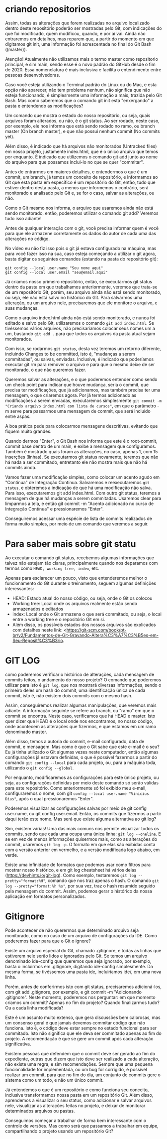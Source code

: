 # criando repositorios


Assim, todas as alterações que forem realizadas no arquivo localizado dentro deste repositório poderão ser mostradas pelo Git, com indicações do que foi modificado, quem modificou, quando, e por aí vai. Ainda não entraremos em detalhes, mas reparem que, a partir do momento em que digitamos git init, uma informação foi acrescentada no final do Git Bash ((master)).

Atenção! Atualmente não utilizamos mais o termo master como repositorio principal, e sim main, sendo esse é o novo padrão do GitHub desde o fim de 2020. Essa nomenclatura é mais inclusiva e facilita o entendimento entre pessoas desenvolvedoras.

Caso você esteja utilizando o Terminal padrão do Linux ou do Mac, e esta opção não aparecer, não tem problema nenhum, não significa que não esteja funcionando, é simplesmente uma informação a mais, trazida pelo Git Bash. Mas como saberemos que o comando git init está "enxergando" a pasta e entendendo as modificações?

Um comando que mostra o estado do nosso repositório, ou seja, quais arquivos foram alterados, ou não, é o git status. Ao ser rodado, neste caso, por exemplo, ele nos informa que está sendo rodado no ramo, ou branch master (On branch master), e que não possui nenhum commit (No commits yet).

Além disso, é indicado que há arquivos não monitorados (Untracked files) em nosso projeto, justamente index.html, que é o único arquivo que temos por enquanto. É indicado que utilizemos o comando git add junto ao nome do arquivo para que possamos inclui-lo no que se quer "commitar".

Antes de entrarmos em maiores detalhes, e entendermos o que é um commit, um branch, já temos um conceito de repositório, e informamos ao Git que esta pasta em específico é um repositório do Git, então, tudo que estiver dentro desta pasta, a menos que informemos o contrário, será monitorado e analisado pelo Git e, se for o caso, salvar as alterações, ou não.

Como o Git mesmo nos informa, o arquivo que usaremos ainda não está sendo monitorado, então, poderemos utilizar o comando git add? Veremos tudo isso adiante!


Antes de qualquer interação com o git, você precisa informar quem é você para que ele armazene corretamente os dados do autor de cada uma das alterações no código.

No vídeo eu não fiz isso pois o git já estava configurado na máquina, mas para você fazer isso na sua, caso esteja começando a utilizar o git agora, basta digitar os seguintes comandos (estando na pasta do repositório git):
~~~
git config --local user.name "Seu nome aqui"
git config --local user.email "seu@email.aqui"
~~~


Já criamos nosso primeiro repositório, então, se executarmos git status dentro da pasta em que trabalhamos anteriormente, veremos que trata-se de um repositório Git, porém, seu arquivo ainda não está sendo monitorado, ou seja, ele não está salvo no histórico do Git. Para salvarmos uma alteração, ou um arquivo nele, precisaremos que ele monitore o arquivo, e suas mudanças.

Como o arquivo index.html ainda não está sendo monitorado, e nunca foi editado e salvo pelo Git, utilizaremos o comando `git add index.html`. Se tivéssemos vários arquivos, não precisaríamos colocar seus nomes um a um, bastando `git add .` para que todos os arquivos da pasta atual sejam monitorados.

Com isso, se rodarmos `git status`, desta vez teremos um retorno diferente, incluindo Changes to be committed, isto é, "mudanças a serem commitadas", ou salvas, enviadas. Inclusive, é indicado que poderíamos executar git rm para remover o arquivo e para que o mesmo deixe de ser monitorado, o que não queremos fazer.

Queremos salvar as alterações, e o que poderemos entender como sendo um check point para indicar que houve mudança, seria o commit, que precisa ter modificações, que já adicionamos, mas também precisa ter uma mensagem, o que criaremos agora. Por já termos adicionado as modificações a serem enviadas, executaremos simplesmente `git commit -m "Criando arquivo index.html com lista de cursos"`, em que o parâmetro -m serve para passarmos uma mensagem de commit, que será incluído entre aspas.

A boa prática pede para colocarmos mensagens descritivas, evitando que fiquem muito grandes.

Quando dermos "Enter", o Git Bash nos informa que este é o root-commit, commit base dentro de um main, e exibe a mensagem que configuramos. Também é mostrado quais foram as alterações, no caso, apenas 1, com 15 inserções (linhas). Se executarmos git status novamente, teremos que não há nada a ser commitado, entretanto ele não mostra mais que não há commits ainda.

Vamos fazer uma modificação simples, como colocar um acento agudo em "Contínua" de Integração Contínua. Salvaremos e reexecutaremos `git status`, e obteremos a indicação de que há uma modificação não salva. Para isso, executaremos git add index.html. Com outro git status, teremos a mensagem de que há mudanças a serem commitadas. Usaremos clear para limparmos a tela, e então git commit -m "Acento adicionado no curso de Integração Contínua" e pressionaremos "Enter".

Conseguiremos acessar uma espécie de lista de commits realizados de forma muito simples, por meio de um comando que veremos a seguir.


# Para saber mais sobre git statu

Ao executar o comando git status, recebemos algumas informações que talvez não estejam tão claras, principalmente quando nos deparamos com termos como `HEAD, working tree, index`, etc.

Apenas para esclarecer um pouco, visto que entenderemos melhor o funcionamento do Git durante o treinamento, seguem algumas definições interessantes:

* HEAD: Estado atual do nosso código, ou seja, onde o Git os colocou
* Working tree: Local onde os arquivos realmente estão sendo armazenados e editados
* index: Local onde o Git armazena o que será commitado, ou seja, o local entre a working tree e o repositório Git em si.
* Além disso, os possíveis estados dos nossos arquivos são explicados com detalhes neste link: <https://git-scm.com/book/pt-br/v2/Fundamentos-de-Git-Gravando-Altera%C3%A7%C3%B5es-em-Seu-Reposit%C3%B3rio.



# GIT LOG

como poderemos verificar o histórico de alterações, cada mensagem de commits feitos, o andamento do nosso projeto? O comando que poderemos utilizar para isto é `git log`, que nos mostrará diversas informações, sendo o primeiro deles um hash do commit, uma identificação única de cada commit, isto é, não existem dois commits com o mesmo hash.

Assim, conseguiremos realizar algumas manipulações, que veremos mais adiante. A informação seguinte se refere ao branch, ou "ramo" em que o commit se encontra. Neste caso, verificamos que há HEAD e master. Isto quer dizer que HEAD é o local onde nos encontramos, no nosso código, onde acontecem as alterações que fizermos, e que estamos em um ramo denominado master.

Além disso, temos a autoria do commit, e-mail configurado, data de commit, e mensagem. Mas como é que o Git sabe que este e-mail é o seu? Eu já tinha utilizado o Git algumas vezes neste computador, então algumas configurações já estavam definidas, o que é possível fazermos a partir do comando `git config --local` para cada projeto, ou, para a máquina toda, utilizando o `git config --global`.

Por enquanto, modificaremos as configurações para este único projeto, ou seja, as configurações definidas por meio deste comando só serão válidas para este repositório. Como anteriormente só foi exibido meu e-mail, configuraremos o nome, com git `config --local user.name "Vinicius Dias"`, após o qual pressionaremos "Enter".

Poderemos visualizar as configurações salvas por meio de git config user.name, ou git config user.email. Então, os commits que fizermos a partir daqui terão este nome. Mas será que existe alguma alternativa ao git log?

Sim, existem várias! Uma das mais comuns nos permite visualizar todos os commits, sendo que cada uma ocupa uma única linha: `git log --oneline`. E se em vez de menos informações quisermos mais, como as alterações do commit, usaremos `git log -p`. O formato em que elas são exibidas conta com a versão anterior em vermelho, e a versão modificada logo abaixo, em verde.

Existe uma infinidade de formatos que podemos usar como filtros para mostrar nosso histórico, e em git log cheatsheet há vários delas (https://devhints.io/git-log). Como exemplo, testaremos `git log --pretty="format:%H"`, comando que nos traz apenas o hash. O comando `git log --pretty="format:%h %s"`, por sua vez, traz o hash resumido seguido pela mensagem do commit. Assim, podemos gerar o histórico da nossa aplicação em formatos personalizados.

# Gitignore
Pode acontecer de não querermos que determinado arquivo seja monitorado, como no caso de um arquivo de configurações da IDE. Como poderemos fazer para que o Git o ignore?

Existe um arquivo especial do Git, chamado .gitignore, e todas as linhas que estiverem nele serão lidos e ignorados pelo Git. Se temos um arquivo denominado ide-config que queremos que seja ignorado, por exemplo, basta o incluirmos em .gitignore, digitando ide-config simplesmente. Da mesma forma, se tivéssemos uma pasta ide, incluiríamos ide/, em uma nova linha.

Porém, antes de conferirmos isto com git status, precisaremos adicioná-los, com git add .gitignore, por exemplo, e git commit -m "Adicionando .gitignore". Neste momento, poderemos nos perguntar: em que momento criamos um commit? Apenas no fim do projeto? Quando finalizarmos tudo? Ou a cada linha modificada?

Este é um assunto muito extenso, que gera discussões bem calorosas, mas um consenso geral é que jamais devemos commitar código que não funciona. Isto é, o código deve estar sempre no estado funcional para ser commitado. Isto não significa que ele deva ser commitado apenas ao fim do projeto. A recomendação é que se gere um commit após cada alteração significativa.

Existem pessoas que defendem que o commit deve ser gerado ao fim do expediente, outras que dizem que isto deve ser realizado a cada alteração, não existe uma regra, e sim recomendações. Sempre que uma pequena funcionalidade for implementada, ou um bug for corrigido, é possível realizar um commit, para que no fim do dia, um conjunto de commits gere o sistema como um todo, e não um único commit.

Já entendemos o que é um repositório e como funciona seu conceito, inclusive transformamos nossa pasta em um repositório Git. Além disso, aprendemos a visualizar o seu status, como adicionar e salvar arquivos nele, visualizar as alterações feitas no projeto, e deixar de monitorar determinados arquivos ou pastas.

Conseguimos começar a trabalhar de forma bem interessante com o controle de versões. Mas como será que passamos a trabalhar em equipe, compartilhando o projeto usando um repositório Git?



